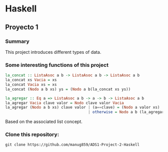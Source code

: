 # Haskell

## Proyecto 1

### Summary
This project introduces different types of data.

### Some interesting functions of this project 

``` haskell 
la_concat :: ListaAsoc a b -> ListaAsoc a b -> ListaAsoc a b 
la_concat xs Vacia = xs
la_concat Vacia xs = xs
la_concat (Nodo a b xs) ys = (Nodo a b(la_concat xs ys))

la_agregar :: Eq a => ListaAsoc a b -> a -> b -> ListaAsoc a b
la_agregar Vacia clave valor = Nodo clave valor Vacia
la_agregar (Nodo a b xs) clave valor | (a==clave) = (Nodo a valor xs)
                                     | otherwise = Nodo a b (la_agregar xs clave valor)
```
Based on the associated list concept.

### Clone this repository:
```
git clone https://github.com/manug859/ADS1-Project-2-Haskell
```